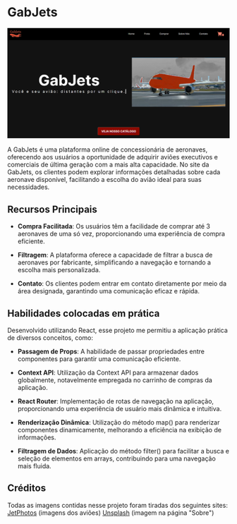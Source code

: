 # GabJets
<p align="center">
    <img src="https://github.com/GabrielLima5/imagens-projetos/blob/main/images/GabJets.png" alt="Projeto GabJets">
</p>

A GabJets é uma plataforma online de concessionária de aeronaves, oferecendo aos usuários a oportunidade de adquirir aviões executivos e comerciais de última geração com a mais alta capacidade. No site da GabJets, os clientes podem explorar informações detalhadas sobre cada aeronave disponível, facilitando a escolha do avião ideal para suas necessidades.

## Recursos Principais
* **Compra Facilitada**: Os usuários têm a facilidade de comprar até 3 aeronaves de uma só vez, proporcionando uma experiência de compra eficiente.

* **Filtragem**: A plataforma oferece a capacidade de filtrar a busca de aeronaves por fabricante, simplificando a navegação e tornando a escolha mais personalizada.

* **Contato**: Os clientes podem entrar em contato diretamente por meio da área designada, garantindo uma comunicação eficaz e rápida.

## Habilidades colocadas em prática
Desenvolvido utilizando React, esse projeto me permitiu a aplicação prática de diversos conceitos, como:

* **Passagem de Props**: A habilidade de passar propriedades entre componentes para garantir uma comunicação eficiente.

* **Context API**: Utilização da Context API para armazenar dados globalmente, notavelmente empregada no carrinho de compras da aplicação.

* **React Router**: Implementação de rotas de navegação na aplicação, proporcionando uma experiência de usuário mais dinâmica e intuitiva.

* **Renderização Dinâmica**: Utilização do método map() para renderizar componentes dinamicamente, melhorando a eficiência na exibição de informações.

* **Filtragem de Dados**: Aplicação do método filter() para facilitar a busca e seleção de elementos em arrays, contribuindo para uma navegação mais fluida.

## Créditos
Todas as imagens contidas nesse projeto foram tiradas dos seguintes sites:
<a href="https://www.jetphotos.com/">JetPhotos</a> (imagens dos aviões)
<a href="https://unsplash.com/">Unsplash</a> (imagem na página "Sobre")

